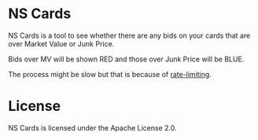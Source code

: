 # NS Cards
NS Cards is a tool to see whether there are any bids on your cards that are over Market Value or Junk Price.

Bids over MV will be shown RED and those over Junk Price will be BLUE.

The process might be slow but that is because of [rate-limiting](https://www.nationstates.net/pages/api.html#ratelimits).

# License

NS Cards is licensed under the Apache License 2.0.
